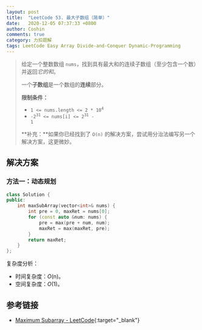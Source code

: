 ```yaml
---
layout: post
title:  "LeetCode 53. 最大子数组（简单）"
date:   2020-12-05 07:37:33 +0800
author: Coshin
comments: true
category: 力扣题解
tags: LeetCode Easy Array Divide-and-Conquer Dynamic-Programming
---
```

> 给定一个整数数组 `nums`，找到具有最大和的连续子数组（至少包含一个数）并返回*它的和*。
> 
> 一个**子数组**是一个数组的**连续**部分。
> 
> **限制条件：**
> 
> * <code>1 <= nums.length <= 2 * 10<sup>4</sup></code>
> * <code>-2<sup>31</sup> <= nums[i] <= 2<sup>31</sup> - 1</code>
> 
> **补充：**如果你已经找到了 `O(n)` 的解决方案，尝试用分治法编写另一个解决方案，这更微妙。

## 解决方案

### 方法一：动态规划

```cpp
class Solution {
public:
    int maxSubArray(vector<int>& nums) {
        int pre = 0, maxRet = nums[0];
        for (const auto &num: nums) {
            pre = max(pre + num, num);
            maxRet = max(maxRet, pre);
        }
        return maxRet;
    }
};
```

复杂度分析：
* 时间复杂度：*O*(n)。
* 空间复杂度：*O*(1)。

## 参考链接

* [Maximum Subarray - LeetCode](https://leetcode.com/problems/maximum-subarray/){:target="_blank"}
